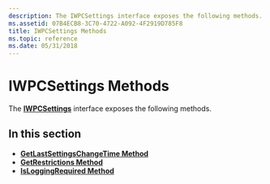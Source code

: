 ```yaml
---
description: The IWPCSettings interface exposes the following methods.
ms.assetid: 07B4ECB8-3C70-4722-A092-4F2919D785F8
title: IWPCSettings Methods
ms.topic: reference
ms.date: 05/31/2018
---
```


# IWPCSettings Methods

The [**IWPCSettings**](/windows/desktop/api/Wpcapi/nn-wpcapi-iwpcsettings) interface exposes the following methods.

## In this section

-   [**GetLastSettingsChangeTime Method**](/windows/desktop/api/Wpcapi/nf-wpcapi-iwpcsettings-getlastsettingschangetime)
-   [**GetRestrictions Method**](/windows/desktop/api/Wpcapi/nf-wpcapi-iwpcsettings-getrestrictions)
-   [**IsLoggingRequired Method**](/windows/desktop/api/Wpcapi/nf-wpcapi-iwpcsettings-isloggingrequired)

 

 



